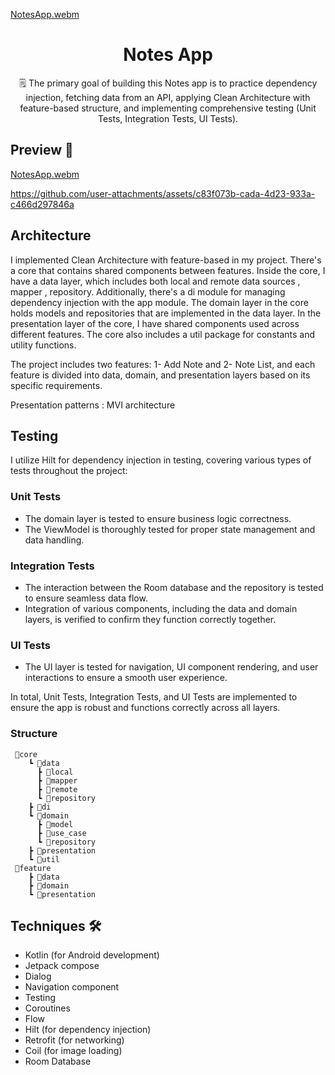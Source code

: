 [NotesApp.webm](https://github.com/user-attachments/assets/be03cfed-1764-42bc-a786-7c63a426e3fe)
<h1 align="center">Notes App</h1>

<p align="center"> 🗒 The primary goal of building this Notes app is to practice dependency injection, fetching data from an API, applying Clean Architecture with feature-based structure, and implementing comprehensive testing (Unit Tests, Integration Tests, UI Tests). </p>



## Preview 📱

[NotesApp.webm](https://github.com/user-attachments/assets/57ab5288-7972-48c1-afbf-672a5748d6c1)


https://github.com/user-attachments/assets/c83f073b-cada-4d23-933a-c466d297846a


## Architecture
I implemented Clean Architecture with feature-based in my project. There's a core that contains shared components between features. Inside the core, I have a data layer, which includes both local and remote data sources , mapper , repository. Additionally, there's a di module for managing dependency injection with the app module. The domain layer in the core holds models and repositories that are implemented in the data layer. In the presentation layer of the core, I have shared components used across different features. The core also includes a util package for constants and utility functions.

The project includes two features: 1- Add Note and 2- Note List, and each feature is divided into data, domain, and presentation layers based on its specific requirements.

Presentation patterns : MVI architecture


## Testing
I utilize Hilt for dependency injection in testing, covering various types of tests throughout the project:

### Unit Tests
- The domain layer is tested to ensure business logic correctness.
- The ViewModel is thoroughly tested for proper state management and data handling.

### Integration Tests
- The interaction between the Room database and the repository is tested to ensure seamless data flow.
- Integration of various components, including the data and domain layers, is verified to confirm they function correctly together.

### UI Tests
- The UI layer is tested for navigation, UI component rendering, and user interactions to ensure a smooth user experience.
  
In total, Unit Tests, Integration Tests, and UI Tests are implemented to ensure the app is robust and functions correctly across all layers.




### Structure
```
 📂core
    ┗ 📂data
      ┣ 📂local
      ┣ 📂mapper
      ┣ 📂remote
      ┗ 📂repository
    ┣ 📂di
    ┗ 📂domain
      ┣ 📂model
      ┣ 📂use_case
      ┗ 📂repository
    ┣ 📂presentation
    ┗ 📂util
 📂feature
    ┣ 📂data
    ┣ 📂domain
    ┗ 📂presentation

```

## Techniques 🛠️
- Kotlin (for Android development)
- Jetpack compose
- Dialog
- Navigation component
- Testing
- Coroutines
- Flow
- Hilt (for dependency injection)
- Retrofit (for networking)
- Coil (for image loading)
- Room Database
